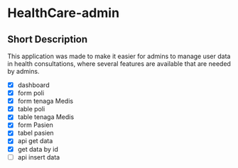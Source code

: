 # HealthCare-admin
## Short Description
This application was made to make it easier for admins to manage user data in health consultations, where several features are available that are needed by admins.

- [x] dashboard
- [x] form poli
- [x] form tenaga Medis
- [x] table poli
- [x] table tenaga Medis
- [x] form Pasien
- [x] tabel pasien
- [x] api get data
- [x] get data by id
- [ ] api insert data
